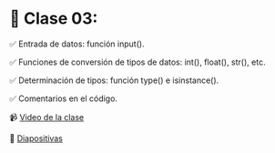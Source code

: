 # 	🚀 Clase 03:

✅ Entrada de datos: función input().

✅ Funciones de conversión de tipos de datos: int(), float(), str(), etc.

✅ Determinación de tipos: función type() e isinstance().

✅ Comentarios en el código.


📹 [Video de la clase](https://youtu.be/2Ifre11jaeM)

📝 [Diapositivas](https://github.com/VintaBytes/Curso_Python_1/blob/main/Clase%2003-Ingreso%20de%20datos.pdf)

